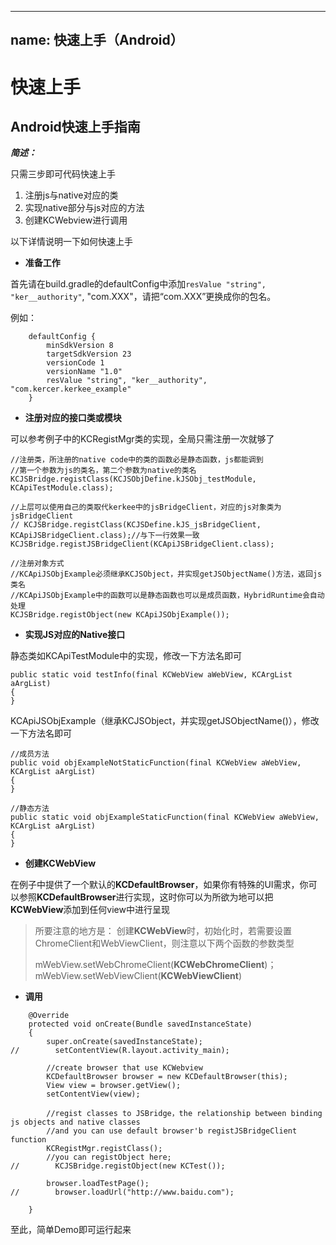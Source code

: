 
---
name: 快速上手（Android）
---

# 快速上手


## Android快速上手指南

***简述：***

只需三步即可代码快速上手

1. 注册js与native对应的类
2. 实现native部分与js对应的方法
3. 创建KCWebview进行调用

以下详情说明一下如何快速上手

- **准备工作**

首先请在build.gradle的defaultConfig中添加`resValue "string", "ker__authority"`, "com.XXX"，请把“com.XXX”更换成你的包名。

例如：

```
    defaultConfig {
        minSdkVersion 8
        targetSdkVersion 23
        versionCode 1
        versionName "1.0"
        resValue "string", "ker__authority", "com.kercer.kerkee_example"
    }
```


- **注册对应的接口类或模块**

可以参考例子中的KCRegistMgr类的实现，全局只需注册一次就够了

```
//注册类，所注册的native code中的类的函数必是静态函数，js都能调到
//第一个参数为js的类名，第二个参数为native的类名
KCJSBridge.registClass(KCJSObjDefine.kJSObj_testModule, KCApiTestModule.class);

//上层可以使用自己的类取代kerkee中的jsBridgeClient，对应的js对象类为jsBridgeClient
// KCJSBridge.registClass(KCJSDefine.kJS_jsBridgeClient, KCApiJSBridgeClient.class);//与下一行效果一致
KCJSBridge.registJSBridgeClient(KCApiJSBridgeClient.class);

//注册对象方式
//KCApiJSObjExample必须继承KCJSObject，并实现getJSObjectName()方法，返回js类名
//KCApiJSObjExample中的函数可以是静态函数也可以是成员函数，HybridRuntime会自动处理
KCJSBridge.registObject(new KCApiJSObjExample());

```

- **实现JS对应的Native接口**

静态类如KCApiTestModule中的实现，修改一下方法名即可

```
public static void testInfo(final KCWebView aWebView, KCArgList aArgList)
{
}

```

KCApiJSObjExample（继承KCJSObject，并实现getJSObjectName()），修改一下方法名即可

```
//成员方法
public void objExampleNotStaticFunction(final KCWebView aWebView, KCArgList aArgList)
{
}

//静态方法
public static void objExampleStaticFunction(final KCWebView aWebView, KCArgList aArgList)
{
}

```


- **创建KCWebView**

在例子中提供了一个默认的**KCDefaultBrowser**，如果你有特殊的UI需求，你可以参照**KCDefaultBrowser**进行实现，这时你可以为所欲为地可以把**KCWebView**添加到任何view中进行呈现

> 所要注意的地方是：
> 创建**KCWebView**时，初始化时，若需要设置ChromeClient和WebViewClient，则注意以下两个函数的参数类型
>
> mWebView.setWebChromeClient(**KCWebChromeClient**)；
> mWebView.setWebViewClient(**KCWebViewClient**)

- **调用**

```
    @Override
    protected void onCreate(Bundle savedInstanceState)
    {
        super.onCreate(savedInstanceState);
//        setContentView(R.layout.activity_main);

        //create browser that use KCWebview
        KCDefaultBrowser browser = new KCDefaultBrowser(this);
        View view = browser.getView();
        setContentView(view);

        //regist classes to JSBridge，the relationship between binding js objects and native classes
        //and you can use default browser'b registJSBridgeClient function
        KCRegistMgr.registClass();
        //you can registObject here;
//        KCJSBridge.registObject(new KCTest());

        browser.loadTestPage();
//        browser.loadUrl("http://www.baidu.com");

    }
```


至此，简单Demo即可运行起来